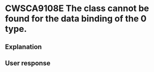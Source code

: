 # CWSCA9108E The class cannot be found for the data binding of the 0 type.

## Explanation

## User response